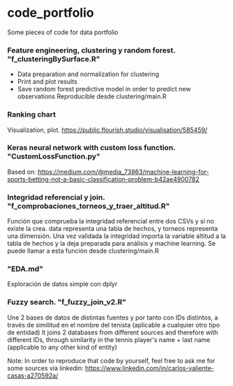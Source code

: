 # code_portfolio
Some pieces of code for data portfolio

### Feature engineering, clustering y random forest. "f_clusteringBySurface.R"
- Data preparation and normalization for clustering
- Print and plot results
- Save random forest predictive model in order to predict new observations
Reproducible desde clustering/main.R

### Ranking chart
Visualization, plot.
https://public.flourish.studio/visualisation/585459/

### Keras neural network with custom loss function. "CustomLossFunction.py"
Based on: https://medium.com/@media_73863/machine-learning-for-sports-betting-not-a-basic-classification-problem-b42ae4900782

### Integridad referencial y join. "f_comprobaciones_torneos_y_traer_altitud.R"
Función que comprueba la integridad referencial entre dos CSVs y si no existe la crea. data representa una tabla de hechos, y torneos representa una dimensión. Una vez validada la integridad importa la variable altitud a la tabla de hechos y la deja preparada para análisis y machine learning. Se puede llamar a esta función desde clustering/main.R

### "EDA.md"
Exploración de datos simple con dplyr

### Fuzzy search. "f_fuzzy_join_v2.R"
Une 2 bases de datos de distintas fuentes y por tanto con IDs distintos, a través de similitud en el nombre del tenista (aplicable a cualquier otro tipo de entidad)
It joins 2 databases from different sources and therefore with different IDs, through similarity in the tennis player's name + last name (applicable to any other kind of entity)

Note: In order to reproduce that code by yourself, feel free to ask me for some sources via linkedin:
https://www.linkedin.com/in/carlos-valiente-casas-a270592a/
